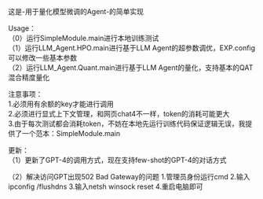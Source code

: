 这是-用于量化模型微调的Agent-的简单实现

Usage：</br>
（0）运行SimpleModule.main进行本地训练测试</br>
（1）运行LLM_Agent.HPO.main进行基于LLM Agent的超参数调优，EXP.config可以修改一些基本参数</br>
（2）运行LLM_Agent.Quant.main进行基于LLM Agent的量化，支持基本的QAT混合精度量化

注意事项：</br>
1.必须用有余额的key才能进行调用</br>
2.必须进行显式上下文管理，和网页chat4不一样，token的消耗可能更大</br>
3.由于每次测试都会消耗token，不妨在本地先运行训练代码保证逻辑无误，我提供了一个范本：SimpleModule.main

更新：</br>
（1）更新了GPT-4的调用方式，现在支持few-shot的GPT-4的对话方式

（2）解决访问GPT出现502 Bad Gateway的问题
1.管理员身份运行cmd
2.输入ipconfig /flushdns
3.输入netsh winsock reset
4.重启电脑即可


